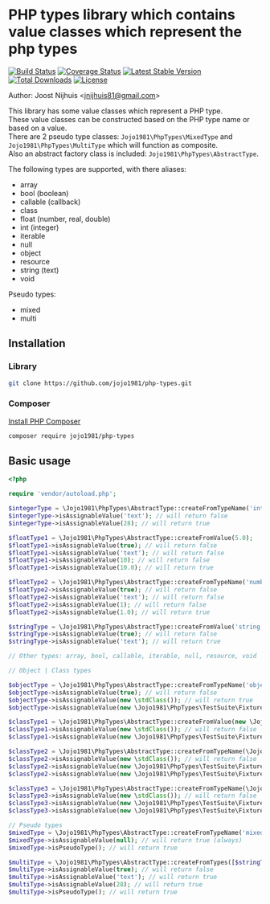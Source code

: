 PHP types library which contains value classes which represent the php types
=====================

[![Build Status](https://travis-ci.com/jojo1981/php-types.svg?branch=master)](https://travis-ci.com/jojo1981/php-types)
[![Coverage Status](https://coveralls.io/repos/github/jojo1981/php-types/badge.svg)](https://coveralls.io/github/jojo1981/php-types)
[![Latest Stable Version](https://poser.pugx.org/jojo1981/php-types/v/stable)](https://packagist.org/packages/jojo1981/php-types)
[![Total Downloads](https://poser.pugx.org/jojo1981/php-types/downloads)](https://packagist.org/packages/jojo1981/php-types)
[![License](https://poser.pugx.org/jojo1981/php-types/license)](https://packagist.org/packages/jojo1981/php-types)

Author: Joost Nijhuis <[jnijhuis81@gmail.com](mailto:jnijhuis81@gmail.com)>

This library has some value classes which represent a PHP type.  
These value classes can be constructed based on the PHP type name or based on a value.  
There are 2 pseudo type classes: `Jojo1981\PhpTypes\MixedType` and `Jojo1981\PhpTypes\MultiType` which will function as composite.  
Also an abstract factory class is included: `Jojo1981\PhpTypes\AbstractType`.

The following types are supported, with there aliases:

-  array
-  bool (boolean)
-  callable (callback)
-  class
-  float (number, real, double)
-  int (integer)
-  iterable
-  null
-  object
-  resource
-  string (text)
-  void

Pseudo types:

- mixed
- multi

## Installation

### Library

```bash
git clone https://github.com/jojo1981/php-types.git
```

### Composer

[Install PHP Composer](https://getcomposer.org/doc/00-intro.md)

```bash
composer require jojo1981/php-types
```

## Basic usage

```php
<?php

require 'vendor/autoload.php';

$integerType = \Jojo1981\PhpTypes\AbstractType::createFromTypeName('int');
$integerType->isAssignableValue('text'); // will return false
$integerType->isAssignableValue(28); // will return true

$floatType1 = \Jojo1981\PhpTypes\AbstractType::createFromValue(5.0);
$floatType1->isAssignableValue(true); // will return false
$floatType1->isAssignableValue('text'); // will return false
$floatType1->isAssignableValue(10); // will return false
$floatType1->isAssignableValue(10.0); // will return true

$floatType2 = \Jojo1981\PhpTypes\AbstractType::createFromTypeName('number');
$floatType2->isAssignableValue(true); // will return false
$floatType2->isAssignableValue('text'); // will return false
$floatType2->isAssignableValue(1); // will return false
$floatType2->isAssignableValue(1.0); // will return true

$stringType = \Jojo1981\PhpTypes\AbstractType::createFromValue('string');
$stringType->isAssignableValue(true); // will return false
$stringType->isAssignableValue('text'); // will return true

// Other types: array, bool, callable, iterable, null, resource, void

// Object | Class types

$objectType = \Jojo1981\PhpTypes\AbstractType::createFromTypeName('object');
$objectType->isAssignableValue(true); // will return false
$objectType->isAssignableValue(new \stdClass()); // will return true
$objectType->isAssignableValue(new \Jojo1981\PhpTypes\TestSuite\Fixture\TestEntity()); // will return true (for all object types)

$classType1 = \Jojo1981\PhpTypes\AbstractType::createFromValue(new \Jojo1981\PhpTypes\TestSuite\Fixture\TestEntity());
$classType1->isAssignableValue(new \stdClass()); // will return false
$classType1->isAssignableValue(new \Jojo1981\PhpTypes\TestSuite\Fixture\TestEntity()); // will return true

$classType2 = \Jojo1981\PhpTypes\AbstractType::createFromTypeName(\Jojo1981\PhpTypes\TestSuite\Fixture\TestEntity::class);
$classType2->isAssignableValue(new \stdClass()); // will return false
$classType2->isAssignableValue(new \Jojo1981\PhpTypes\TestSuite\Fixture\TestEntityBase); // will return false
$classType2->isAssignableValue(new \Jojo1981\PhpTypes\TestSuite\Fixture\TestEntity()); // will return true

$classType3 = \Jojo1981\PhpTypes\AbstractType::createFromTypeName(\Jojo1981\PhpTypes\TestSuite\Fixture\InterfaceTestEntity::class);
$classType3->isAssignableValue(new \stdClass()); // will return false
$classType3->isAssignableValue(new \Jojo1981\PhpTypes\TestSuite\Fixture\TestEntityBase); // will return true
$classType3->isAssignableValue(new \Jojo1981\PhpTypes\TestSuite\Fixture\TestEntity()); // will return true

// Pseudo types
$mixedType = \Jojo1981\PhpTypes\AbstractType::createFromTypeName('mixed');
$mixedType->isAssignableValue(null); // will return true (always)
$mixedType->isPseudoType(); // will return true

$multiType = \Jojo1981\PhpTypes\AbstractType::createFromTypes([$stringType, $integerType]);
$multiType->isAssignableValue(true); // will return false
$multiType->isAssignableValue('text'); // will return true
$multiType->isAssignableValue(28); // will return true
$multiType->isPseudoType(); // will return true
```
